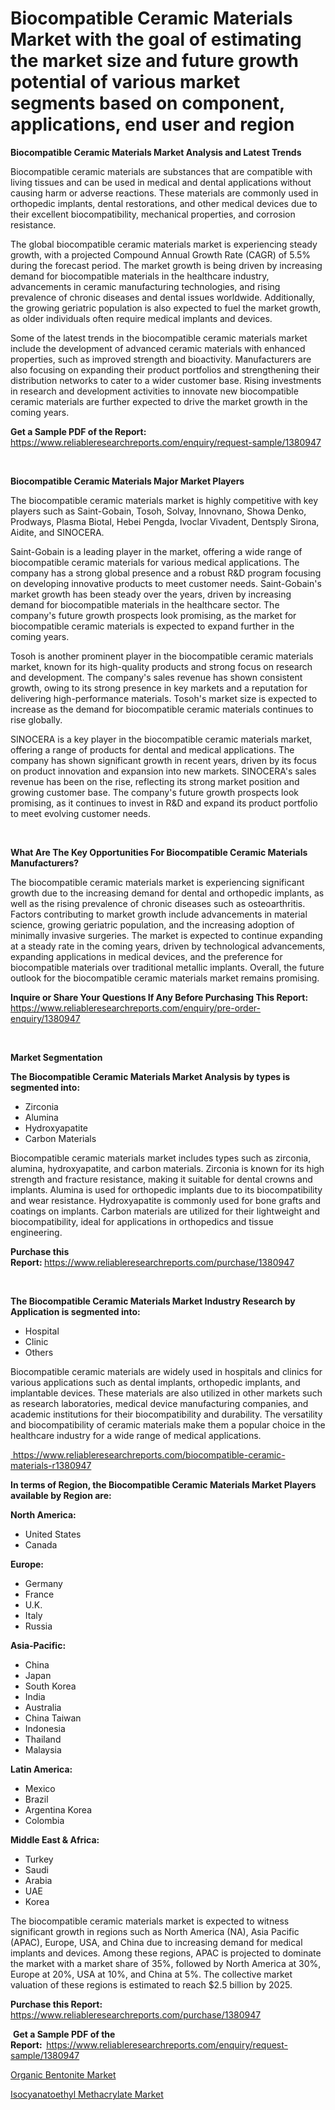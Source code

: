 <p><h1>Biocompatible Ceramic Materials Market with the goal of estimating the market size and future growth potential of various market segments based on component, applications, end user and region</h1></p><p><strong>Biocompatible Ceramic Materials Market Analysis and Latest Trends</strong></p>
<p><p>Biocompatible ceramic materials are substances that are compatible with living tissues and can be used in medical and dental applications without causing harm or adverse reactions. These materials are commonly used in orthopedic implants, dental restorations, and other medical devices due to their excellent biocompatibility, mechanical properties, and corrosion resistance.</p><p>The global biocompatible ceramic materials market is experiencing steady growth, with a projected Compound Annual Growth Rate (CAGR) of 5.5% during the forecast period. The market growth is being driven by increasing demand for biocompatible materials in the healthcare industry, advancements in ceramic manufacturing technologies, and rising prevalence of chronic diseases and dental issues worldwide. Additionally, the growing geriatric population is also expected to fuel the market growth, as older individuals often require medical implants and devices.</p><p>Some of the latest trends in the biocompatible ceramic materials market include the development of advanced ceramic materials with enhanced properties, such as improved strength and bioactivity. Manufacturers are also focusing on expanding their product portfolios and strengthening their distribution networks to cater to a wider customer base. Rising investments in research and development activities to innovate new biocompatible ceramic materials are further expected to drive the market growth in the coming years.</p></p>
<p><strong>Get a Sample PDF of the Report:&nbsp;</strong> <a href="https://www.reliableresearchreports.com/enquiry/request-sample/1380947">https://www.reliableresearchreports.com/enquiry/request-sample/1380947</a></p>
<p>&nbsp;</p>
<p><strong>Biocompatible Ceramic Materials Major Market Players</strong></p>
<p><p>The biocompatible ceramic materials market is highly competitive with key players such as Saint-Gobain, Tosoh, Solvay, Innovnano, Showa Denko, Prodways, Plasma Biotal, Hebei Pengda, Ivoclar Vivadent, Dentsply Sirona, Aidite, and SINOCERA. </p><p>Saint-Gobain is a leading player in the market, offering a wide range of biocompatible ceramic materials for various medical applications. The company has a strong global presence and a robust R&D program focusing on developing innovative products to meet customer needs. Saint-Gobain's market growth has been steady over the years, driven by increasing demand for biocompatible materials in the healthcare sector. The company's future growth prospects look promising, as the market for biocompatible ceramic materials is expected to expand further in the coming years.</p><p>Tosoh is another prominent player in the biocompatible ceramic materials market, known for its high-quality products and strong focus on research and development. The company's sales revenue has shown consistent growth, owing to its strong presence in key markets and a reputation for delivering high-performance materials. Tosoh's market size is expected to increase as the demand for biocompatible ceramic materials continues to rise globally.</p><p>SINOCERA is a key player in the biocompatible ceramic materials market, offering a range of products for dental and medical applications. The company has shown significant growth in recent years, driven by its focus on product innovation and expansion into new markets. SINOCERA's sales revenue has been on the rise, reflecting its strong market position and growing customer base. The company's future growth prospects look promising, as it continues to invest in R&D and expand its product portfolio to meet evolving customer needs.</p></p>
<p>&nbsp;</p>
<p><strong>What Are The Key Opportunities For Biocompatible Ceramic Materials Manufacturers?</strong></p>
<p><p>The biocompatible ceramic materials market is experiencing significant growth due to the increasing demand for dental and orthopedic implants, as well as the rising prevalence of chronic diseases such as osteoarthritis. Factors contributing to market growth include advancements in material science, growing geriatric population, and the increasing adoption of minimally invasive surgeries. The market is expected to continue expanding at a steady rate in the coming years, driven by technological advancements, expanding applications in medical devices, and the preference for biocompatible materials over traditional metallic implants. Overall, the future outlook for the biocompatible ceramic materials market remains promising.</p></p>
<p><strong>Inquire or Share Your Questions If Any Before Purchasing This Report:</strong> <a href="https://www.reliableresearchreports.com/enquiry/pre-order-enquiry/1380947">https://www.reliableresearchreports.com/enquiry/pre-order-enquiry/1380947</a></p>
<p>&nbsp;</p>
<p><strong>Market Segmentation</strong></p>
<p><strong>The Biocompatible Ceramic Materials Market Analysis by types is segmented into:</strong></p>
<p><ul><li>Zirconia</li><li>Alumina</li><li>Hydroxyapatite</li><li>Carbon Materials</li></ul></p>
<p><p>Biocompatible ceramic materials market includes types such as zirconia, alumina, hydroxyapatite, and carbon materials. Zirconia is known for its high strength and fracture resistance, making it suitable for dental crowns and implants. Alumina is used for orthopedic implants due to its biocompatibility and wear resistance. Hydroxyapatite is commonly used for bone grafts and coatings on implants. Carbon materials are utilized for their lightweight and biocompatibility, ideal for applications in orthopedics and tissue engineering.</p></p>
<p><strong>Purchase this Report:&nbsp;</strong><a href="https://www.reliableresearchreports.com/purchase/1380947">https://www.reliableresearchreports.com/purchase/1380947</a></p>
<p>&nbsp;</p>
<p><strong>The Biocompatible Ceramic Materials Market Industry Research by Application is segmented into:</strong></p>
<p><ul><li>Hospital</li><li>Clinic</li><li>Others</li></ul></p>
<p><p>Biocompatible ceramic materials are widely used in hospitals and clinics for various applications such as dental implants, orthopedic implants, and implantable devices. These materials are also utilized in other markets such as research laboratories, medical device manufacturing companies, and academic institutions for their biocompatibility and durability. The versatility and biocompatibility of ceramic materials make them a popular choice in the healthcare industry for a wide range of medical applications.</p></p>
<p><a href="https://www.reliableresearchreports.com/biocompatible-ceramic-materials-r1380947">&nbsp;https://www.reliableresearchreports.com/biocompatible-ceramic-materials-r1380947</a></p>
<p><strong>In terms of Region, the Biocompatible Ceramic Materials Market Players available by Region are:</strong></p>
<p>
    <p> <strong> North America: </strong>
        <ul>
            <li>United States</li>
            <li>Canada</li>
        </ul>
        </p> 
    <p> <strong> Europe: </strong>
        <ul>
            <li>Germany</li>
            <li>France</li>
            <li>U.K.</li>
            <li>Italy</li>
            <li>Russia</li>
        </ul>
        </p> 
    <p> <strong> Asia-Pacific: </strong>
        <ul>
            <li>China</li>
            <li>Japan</li>
            <li>South Korea</li>
            <li>India</li>
            <li>Australia</li>
            <li>China Taiwan</li>
            <li>Indonesia</li>
            <li>Thailand</li>
            <li>Malaysia</li>
        </ul>
        </p> 
    <p> <strong> Latin America: </strong>
        <ul>
            <li>Mexico</li>
            <li>Brazil</li>
            <li>Argentina Korea</li>
            <li>Colombia</li>
        </ul>
        </p> 
    <p> <strong> Middle East & Africa: </strong>
        <ul>
            <li>Turkey</li>
            <li>Saudi</li>
            <li>Arabia</li>
            <li>UAE</li>
            <li>Korea</li>
        </ul>
    </p>
    </p>
<p><p>The biocompatible ceramic materials market is expected to witness significant growth in regions such as North America (NA), Asia Pacific (APAC), Europe, USA, and China due to increasing demand for medical implants and devices. Among these regions, APAC is projected to dominate the market with a market share of 35%, followed by North America at 30%, Europe at 20%, USA at 10%, and China at 5%. The collective market valuation of these regions is estimated to reach $2.5 billion by 2025.</p></p>
<p><strong>Purchase this Report: </strong><a href="https://www.reliableresearchreports.com/purchase/1380947">https://www.reliableresearchreports.com/purchase/1380947</a></p>
<p>&nbsp;<strong>Get a Sample PDF of the Report:&nbsp;&nbsp;</strong><a href="https://www.reliableresearchreports.com/enquiry/request-sample/1380947">https://www.reliableresearchreports.com/enquiry/request-sample/1380947</a></p>
<p><strong></strong></p>
<p><p><a href="https://github.com/wnxtvsgd56/Market-Research-Report-List-1/blob/main/organic-bentonite-market.md">Organic Bentonite Market</a></p><p><a href="https://github.com/marlinacrngin/Market-Research-Report-List-1/blob/main/isocyanatoethyl-methacrylate-market.md">Isocyanatoethyl Methacrylate Market</a></p></p>